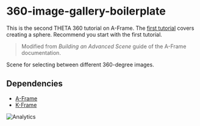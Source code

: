 # 360-image-gallery-boilerplate

This is the second THETA 360 tutorial on A-Frame. The 
[first tutorial](https://github.com/theta360developers/aframe-demo) 
covers creating a sphere. Recommend you start with the first tutorial.

> Modified from *Building an Advanced Scene* guide of the A-Frame documentation.

Scene for selecting between different 360-degree images.

## Dependencies

- [A-Frame](https://github.com/aframevr/aframe)
- [K-Frame](https://github.com/ngokevin/k-frame)

![Analytics](https://ga-beacon.appspot.com/UA-73311422-5/theta-s-api-tests)

